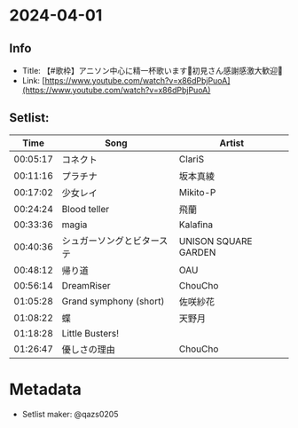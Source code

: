 # 2024-04-01

## Info
- Title: 【#歌枠】アニソン中心に精一杯歌います🎤初見さん感謝感激大歓迎💫
- Link: [https://www.youtube.com/watch?v=x86dPbjPuoA](https://www.youtube.com/watch?v=x86dPbjPuoA)

## Setlist:
| Time     | Song                          | Artist                 |
|----------|-------------------------------|------------------------|
| 00:05:17 | コネクト                        | ClariS                 |
| 00:11:16 | プラチナ                        | 坂本真綾                 |
| 00:17:02 | 少女レイ                        | Mikito-P               |
| 00:24:24 | Blood teller                 | 飛蘭                     |
| 00:33:36 | magia                         | Kalafina               |
| 00:40:36 | シュガーソングとビターステ     | UNISON SQUARE GARDEN   |
| 00:48:12 | 帰り道                         | OAU                    |
| 00:56:14 | DreamRiser                   | ChouCho                |
| 01:05:28 | Grand symphony (short)       | 佐咲紗花                |
| 01:08:22 | 蝶                            | 天野月                  |
| 01:18:28 | Little Busters!              |                        |
| 01:26:47 | 優しさの理由                   | ChouCho                |

# Metadata
- Setlist maker: @qazs0205
